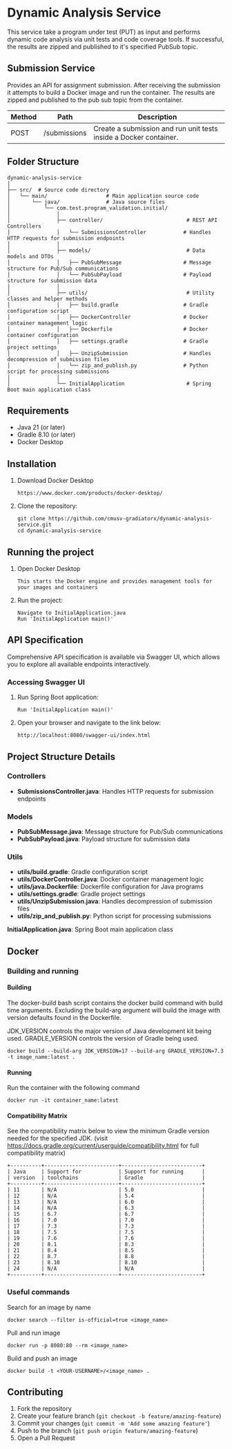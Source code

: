# Dynamic Analysis Service

This service take a program under test (PUT) as input and performs dynamic code analysis via unit tests and code coverage tools. If successful, the results are zipped and published to it's specified PubSub topic.

## Submission Service
Provides an API for assignment submission. After receiving the submission it attempts to build a Docker image and run the container. The results are zipped and published to the pub sub topic from the container.


| Method | Path              | Description                                                       |
|--------|-------------------|-------------------------------------------------------------------|
| POST   | /submissions      | Create a submission and run unit tests inside a Docker container. |

## Folder Structure
```
dynamic-analysis-service
│
├── src/  # Source code directory
│   └── main/                   # Main application source code
│       └── java/               # Java source files
│           └── com.test.program_validation.initial/
│               │
│               ├── controller/                           # REST API Controllers
│               │   └── SubmissionsController            # Handles HTTP requests for submission endpoints
│               │
│               ├── models/                               # Data models and DTOs
│               │   ├── PubSubMessage                    # Message structure for Pub/Sub communications
│               │   └── PubSubPayload                    # Payload structure for submission data
│               │
│               ├── utils/                                # Utility classes and helper methods
│               │   ├── build.gradle                     # Gradle configuration script
│               │   ├── DockerController                 # Docker container management logic
│               │   ├── Dockerfile                       # Docker container configuration
│               │   ├── settings.gradle                  # Gradle project settings
│               │   ├── UnzipSubmission                  # Handles decompression of submission files
│               │   └── zip_and_publish.py               # Python script for processing submissions
│               │
│               └── InitialApplication                    # Spring Boot main application class

```

## Requirements
- Java 21 (or later)
- Gradle 8.10 (or later)
- Docker Desktop


## Installation

1. Download Docker Desktop
   ```
   https://www.docker.com/products/docker-desktop/
   ```

2. Clone the repository:
    ```
    git clone https://github.com/cmusv-gradiatorx/dynamic-analysis-service.git
    cd dynamic-analysis-service
    ```

## Running the project

1. Open Docker Desktop
   ```
   This starts the Docker engine and provides management tools for your images and containers
   ```

2. Run the project:
   ```
   Navigate to InitialApplication.java
   Run 'InitialApplication main()'
   ```

## API Specification

Comprehensive API specification is available via Swagger UI, which allows you to explore all available endpoints interactively.

### Accessing Swagger UI

1. Run Spring Boot application:
   ```
   Run 'InitialApplication main()'
   ```

2. Open your browser and navigate to the link below:
   ```
   http://localhost:8080/swagger-ui/index.html
   ```

## Project Structure Details

### Controllers

- **SubmissionsController.java**: Handles HTTP requests for submission endpoints

### Models

- **PubSubMessage.java**: Message structure for Pub/Sub communications
- **PubSubPayload.java**: Payload structure for submission data

### Utils

- **utils/build.gradle**: Gradle configuration script
- **utils/DockerController.java**: Docker container management logic
- **utils/java.Dockerfile**: Dockerfile configuration for Java programs
- **utils/settings.gradle**: Gradle project settings
- **utils/UnzipSubmission.java**: Handles decompression of submission files
- **utils/zip_and_publish.py**: Python script for processing submissions

**InitialApplication.java**: Spring Boot main application class

## Docker

### Building and running

#### Building
The docker-build bash script contains the docker build command with build time arguments. Excluding the build-arg 
argument will build the image with version defaults found in the Dockerfile.

JDK_VERSION controls the major version of Java development kit being used.
GRADLE_VERSION controls the version of Gradle being used.

   ```
   docker build --build-arg JDK_VERSION=17 --build-arg GRADLE_VERSION=7.3 -t image_name:latest .
   ```

#### Running

Run the container with the following command
   ```
   docker run -it container_name:latest
   ```


#### Compatibility Matrix
See the compatibility matrix below to view the minimum Gradle version needed for the specified JDK.
(visit https://docs.gradle.org/current/userguide/compatibility.html for full compatibility matrix)
   ```
   +----------+------------------------+--------------------------+
   | Java     | Support for            | Support for running      |
   | version  | toolchains             | Gradle                   |
   +----------+------------------------+--------------------------+
   | 11       | N/A                    | 5.0                      |
   | 12       | N/A                    | 5.4                      |
   | 13       | N/A                    | 6.0                      |
   | 14       | N/A                    | 6.3                      |
   | 15       | 6.7                    | 6.7                      |
   | 16       | 7.0                    | 7.0                      |
   | 17       | 7.3                    | 7.3                      |
   | 18       | 7.5                    | 7.5                      |
   | 19       | 7.6                    | 7.6                      |
   | 20       | 8.1                    | 8.3                      |
   | 21       | 8.4                    | 8.5                      |
   | 22       | 8.7                    | 8.8                      |
   | 23       | 8.10                   | 8.10                     |
   | 24       | N/A                    | N/A                      |
   +----------+------------------------+--------------------------+
   ```
### Useful commands
Search for an image by name
   ```
   docker search --filter is-official=true <image_name>
   ```

Pull and run image
   ```
   docker run -p 8080:80 --rm <image_name>
   ```

Build and push an image
   ```
   docker build -t <YOUR-USERNAME>/<image_name> .
   ```

## Contributing

1. Fork the repository
2. Create your feature branch (`git checkout -b feature/amazing-feature`)
3. Commit your changes (`git commit -m 'Add some amazing feature'`)
4. Push to the branch (`git push origin feature/amazing-feature`)
5. Open a Pull Request
